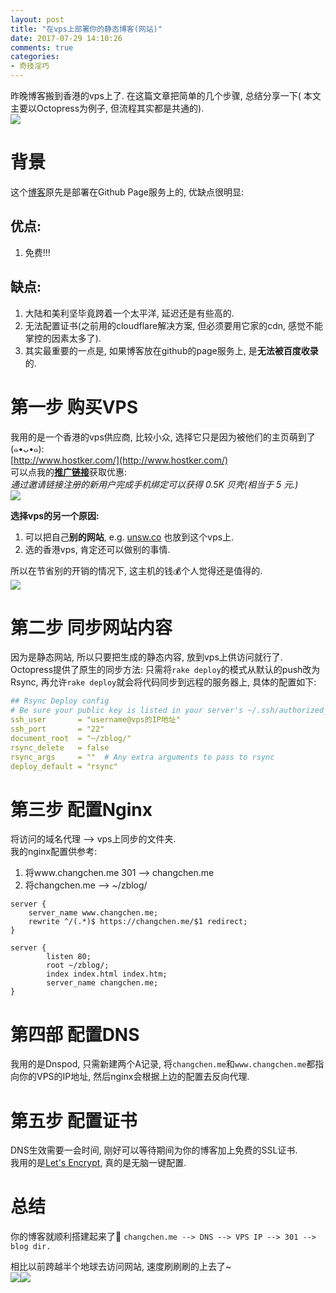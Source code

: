 ```yaml
---
layout: post
title: "在vps上部署你的静态博客(网站)"
date: 2017-07-29 14:10:26
comments: true
categories:
- 奇技淫巧
---
```


昨晚博客搬到香港的vps上了. 在这篇文章把简单的几个步骤, 总结分享一下( 本文主要以Octopress为例子, 但流程其实都是共通的).      
<img style="max-height:300px" src="/images/blog/170729_hoster/boost1.png">
<!--more-->
   



# 背景   
这个[博客](https://changchen.me)原先是部署在Github Page服务上的, 优缺点很明显:
## 优点:
1. 免费!!!

## 缺点:
1. 大陆和美利坚毕竟跨着一个太平洋, 延迟还是有些高的.
2. 无法配置证书(之前用的cloudflare解决方案, 但必须要用它家的cdn, 感觉不能掌控的因素太多了).
3. 其实最重要的一点是, 如果博客放在github的page服务上, 是**无法被百度收录**的.    



# 第一步 购买VPS
我用的是一个香港的vps供应商, 比较小众, 选择它只是因为被他们的主页萌到了 (๑•ᴗ•๑):    
[http://www.hostker.com/](http://www.hostker.com/)     
可以点我的[**推广链接**](https://i.hostker.com/flag/8397)获取优惠:   
_通过邀请链接注册的新用户完成手机绑定可以获得 0.5K 贝壳(相当于 5 元.)_   
<img style="max-height:300px" src="/images/blog/170729_hoster/shell.png">   

**选择vps的另一个原因:**   

1. 可以把自己**别的网站**, e.g. [unsw.co](https://www.unsw.co) 也放到这个vps上.     
2. 选的香港vps, 肯定还可以做别的事情.    

所以在节省别的开销的情况下, 这主机的钱💰个人觉得还是值得的.    
<img style="max-height:200px" src="/images/blog/170729_hoster/server.png">



# 第二步 同步网站内容
因为是静态网站, 所以只要把生成的静态内容, 放到vps上供访问就行了.   
Octopress提供了原生的同步方法: 只需将`rake deploy`的模式从默认的push改为Rsync, 再允许`rake deploy`就会将代码同步到远程的服务器上, 具体的配置如下:   
``` yaml
## Rsync Deploy config
# Be sure your public key is listed in your server's ~/.ssh/authorized_keys file
ssh_user       = "username@vps的IP地址"
ssh_port       = "22"
document_root  = "~/zblog/"
rsync_delete   = false
rsync_args     = ""  # Any extra arguments to pass to rsync
deploy_default = "rsync"

```



# 第三步 配置Nginx
将访问的域名代理 --> vps上同步的文件夹.    
我的nginx配置供参考:

1. 将www.changchen.me 301 --> changchen.me
2. 将changchen.me --> ~/zblog/

``` nginx
server {
    server_name www.changchen.me;
    rewrite ^/(.*)$ https://changchen.me/$1 redirect;
}

server {
        listen 80;
        root ~/zblog/;
        index index.html index.htm;
        server_name changchen.me;
}

```


 
# 第四部 配置DNS
我用的是Dnspod, 只需新建两个A记录, 将`changchen.me`和`www.changchen.me`都指向你的VPS的IP地址, 然后nginx会根据上边的配置去反向代理.   



# 第五步 配置证书
DNS生效需要一会时间, 刚好可以等待期间为你的博客加上免费的SSL证书.    
我用的是[Let's Encrypt](https://certbot.eff.org/), 真的是无脑一键配置.   



# 总结
你的博客就顺利搭建起来了🎉
`changchen.me --> DNS --> VPS IP --> 301 --> blog dir.`

相比以前跨越半个地球去访问网站, 速度刷刷刷的上去了~   
<img style="max-height:300px" src="/images/blog/170729_hoster/boost1.png"><img style="max-height:300px" src="/images/blog/170729_hoster/boost2.png">   


